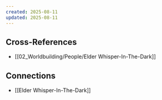 ```yaml
---
created: 2025-08-11
updated: 2025-08-11
---
```




## Cross-References

- [[02_Worldbuilding/People/Elder Whisper-In-The-Dark]]


## Connections

- [[Elder Whisper-In-The-Dark]]
